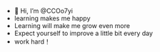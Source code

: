 - 👋 Hi, I’m @CCOo7yi
-  learning makes me happy 
- Learning will make me grow even more 
- Expect yourself to improve a little bit every day 
- work hard！
